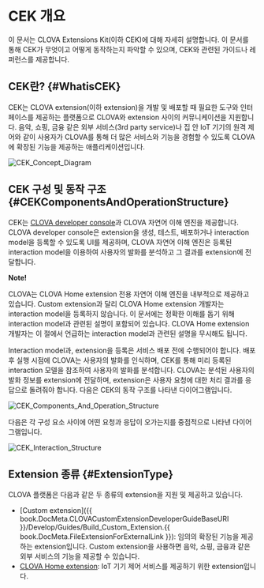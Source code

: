 <!-- Note! This content includes shared parts. Therefore, when you update this, you should beware of synchronization. -->

<!-- Start of the shared content: CEKOverview -->

# CEK 개요
이 문서는 CLOVA Extensions Kit(이하 CEK)에 대해 자세히 설명합니다. 이 문서를 통해 CEK가 무엇이고 어떻게 동작하는지 파악할 수 있으며, CEK와 관련된 가이드나 레퍼런스를 제공합니다.

## CEK란? {#WhatisCEK}
CEK는 CLOVA extension(이하 extension)을 개발 및 배포할 때 필요한 도구와 인터페이스를 제공하는 플랫폼으로 CLOVA와 extension 사이의 커뮤니케이션을 지원합니다. 음악, 쇼핑, 금융 같은 외부 서비스(3rd party service)나 집 안 IoT 기기의 원격 제어와 같이 사용자가 CLOVA를 통해 더 많은 서비스와 기능을 경험할 수 있도록 CLOVA에 확장된 기능을 제공하는 애플리케이션입니다.

![CEK_Concept_Diagram](/Develop/Assets/Images/CEK_Concept_Diagram.png)

## CEK 구성 및 동작 구조 {#CEKComponentsAndOperationStructure}

CEK는 [CLOVA developer console](/DevConsole/ClovaDevConsole_Overview.md)과 CLOVA 자연어 이해 엔진을 제공합니다. CLOVA developer console은 extension을 생성, 테스트, 배포하거나 interaction model을 등록할 수 있도록 UI를 제공하며, CLOVA 자연어 이해 엔진은 등록된 interaction model을 이용하여 사용자의 발화를 분석하고 그 결과를 extension에 전달합니다.

<div class="note">
  <p><strong>Note!</strong></p>
  <p>CLOVA는 CLOVA Home extension 전용 자연어 이해 엔진을 내부적으로 제공하고 있습니다. Custom extension과 달리 CLOVA Home extension 개발자는 interaction model을 등록하지 않습니다. 이 문서에는 정확한 이해를 돕기 위해 interaction model과 관련된 설명이 포함되어 있습니다. CLOVA Home extension 개발자는 이 절에서 언급하는 interaction model과 관련된 설명을 무시해도 됩니다.</p>
</div>

Interaction model과, extension을 등록은 서비스 배포 전에 수행되어야 합니다. 배포 후 실행 시점에 CLOVA는 사용자의 발화를 인식하며, CEK를 통해 미리 등록된 interaction 모델을 참조하여 사용자의 발화를 분석합니다. CLOVA는 분석된 사용자의 발화 정보를 extension에 전달하며, extension은 사용자 요청에 대한 처리 결과를 응답으로 돌려줘야 합니다. 다음은 CEK의 동작 구조를 나타낸 다이어그램입니다.

![CEK_Components_And_Operation_Structure](/Develop/Assets/Images/CEK_Components_And_Operation_Structure.png)

다음은 각 구성 요소 사이에 어떤 요청과 응답이 오가는지를 중점적으로 나타낸 다이어그램입니다.

![CEK_Interaction_Structure](/Develop/Assets/Images/CEK_Interaction_Structure.png)

## Extension 종류 {#ExtensionType}
CLOVA 플랫폼은 다음과 같은 두 종류의 extension을 지원 및 제공하고 있습니다.

* [Custom extension]({{ book.DocMeta.CLOVACustomExtensionDeveloperGuideBaseURI }}/Develop/Guides/Build_Custom_Extension.{{ book.DocMeta.FileExtensionForExternalLink }}): 임의의 확장된 기능을 제공하는 extension입니다. Custom extension을 사용하면 음악, 쇼핑, 금융과 같은 외부 서비스의 기능을 제공할 수 있습니다.
* [CLOVA Home extension](/Develop/Guides/Build_Clova_Home_Extension.md): IoT 기기 제어 서비스를 제공하기 위한 extension입니다.

<!-- End of the shared content -->
